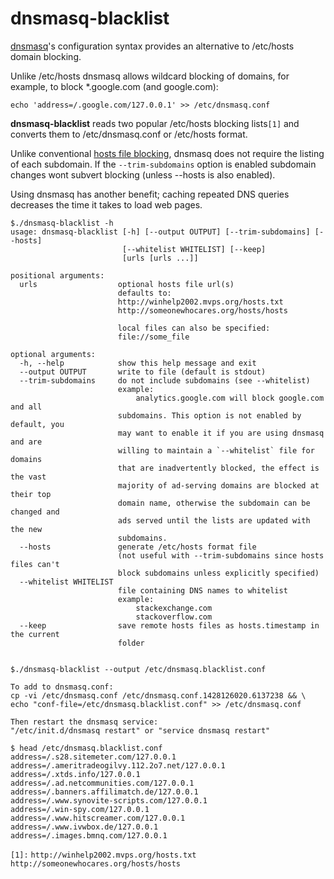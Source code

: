 # dnsmasq-blacklist

[dnsmasq](https://wiki.gentoo.org/wiki/Dnsmasq)'s configuration syntax provides an alternative to /etc/hosts domain blocking.

Unlike /etc/hosts dnsmasq allows wildcard blocking of domains, for example, to block *.google.com (and google.com):

```
echo 'address=/.google.com/127.0.0.1' >> /etc/dnsmasq.conf
```

**dnsmasq-blacklist** reads two popular /etc/hosts blocking lists```[1]``` and converts them to /etc/dnsmasq.conf or /etc/hosts format.

Unlike conventional [hosts file blocking](http://winhelp2002.mvps.org/hosts.htm), dnsmasq does not require the listing of each subdomain. If the `--trim-subdomains` option is enabled subdomain changes wont subvert blocking (unless --hosts is also enabled).

Using dnsmasq has another benefit; caching repeated DNS queries decreases the time it takes to load web pages.

```
$./dnsmasq-blacklist -h
usage: dnsmasq-blacklist [-h] [--output OUTPUT] [--trim-subdomains] [--hosts]
                         [--whitelist WHITELIST] [--keep]
                         [urls [urls ...]]

positional arguments:
  urls                  optional hosts file url(s)
                        defaults to:
                        http://winhelp2002.mvps.org/hosts.txt
                        http://someonewhocares.org/hosts/hosts
                        
                        local files can also be specified:
                        file://some_file

optional arguments:
  -h, --help            show this help message and exit
  --output OUTPUT       write to file (default is stdout)
  --trim-subdomains     do not include subdomains (see --whitelist)
                        example:
                            analytics.google.com will block google.com and all
						subdomains. This option is not enabled by default, you
						may want to enable it if you are using dnsmasq and are
						willing to maintain a `--whitelist` file for domains
						that are inadvertently blocked, the effect is the vast
						majority of ad-serving domains are blocked at their top
						domain name, otherwise the subdomain can be changed and
						ads served until the lists are updated with the new 
						subdomains.
  --hosts               generate /etc/hosts format file
                        (not useful with --trim-subdomains since hosts files can't
						block subdomains unless explicitly specified)
  --whitelist WHITELIST
                        file containing DNS names to whitelist
                        example:
                            stackexchange.com
                            stackoverflow.com
  --keep                save remote hosts files as hosts.timestamp in the current
						folder


$./dnsmasq-blacklist --output /etc/dnsmasq.blacklist.conf

To add to dnsmasq.conf:
cp -vi /etc/dnsmasq.conf /etc/dnsmasq.conf.1428126020.6137238 && \
echo "conf-file=/etc/dnsmasq.blacklist.conf" >> /etc/dnsmasq.conf

Then restart the dnsmasq service:
"/etc/init.d/dnsmasq restart" or "service dnsmasq restart"

$ head /etc/dnsmasq.blacklist.conf
address=/.s28.sitemeter.com/127.0.0.1
address=/.ameritradeogilvy.112.2o7.net/127.0.0.1
address=/.xtds.info/127.0.0.1
address=/.ad.netcommunities.com/127.0.0.1
address=/.banners.affilimatch.de/127.0.0.1
address=/.www.synovite-scripts.com/127.0.0.1
address=/.win-spy.com/127.0.0.1
address=/.www.hitscreamer.com/127.0.0.1
address=/.www.ivwbox.de/127.0.0.1
address=/.images.bmnq.com/127.0.0.1

```

`[1]:`
 `http://winhelp2002.mvps.org/hosts.txt`
 `http://someonewhocares.org/hosts/hosts`
